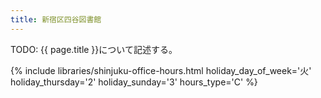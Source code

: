 ```yaml
---
title: 新宿区四谷図書館
---
```


TODO: {{ page.title }}について記述する。

{% include libraries/shinjuku-office-hours.html
    holiday_day_of_week='火'
    holiday_thursday='2'
    holiday_sunday='3'
    hours_type='C' %}

